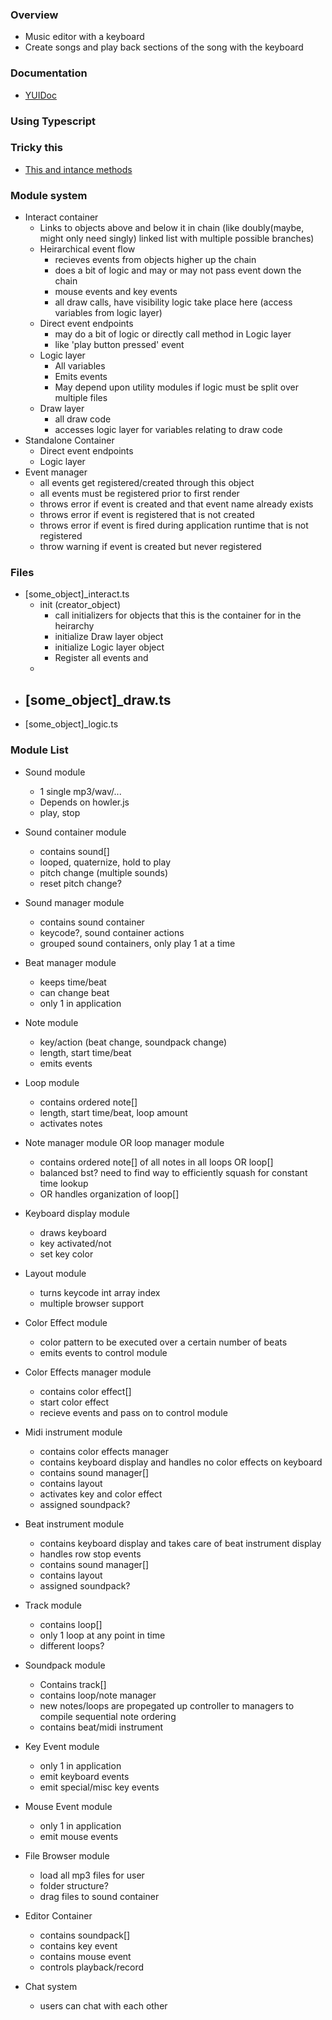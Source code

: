 ### Overview
- Music editor with a keyboard
- Create songs and play back sections of the song with the keyboard

### Documentation
- [YUIDoc](http://yui.github.io/yuidoc/)

### Using Typescript

### Tricky this
- [This and intance methods](http://blog.johnnyreilly.com/2014/04/typescript-instance-methods.html)

### Module system
- Interact container
	- Links to objects above and below it in chain (like doubly(maybe, might only need singly) linked list with multiple possible branches)
	- Heirarchical event flow
		- recieves events from objects higher up the chain
		- does a bit of logic and may or may not pass event down the chain
		- mouse events and key events
		- all draw calls, have visibility logic take place here (access variables from logic layer)
	- Direct event endpoints
		- may do a bit of logic or directly call method in Logic layer
		- like 'play button pressed' event
	- Logic layer
		- All variables
		- Emits events
		- May depend upon utility modules if logic must be split over multiple files
	- Draw layer
		- all draw code
		- accesses logic layer for variables relating to draw code
- Standalone Container
	- Direct event endpoints
	- Logic layer
- Event manager
	- all events get registered/created through this object
	- all events must be registered prior to first render
	- throws error if event is created and that event name already exists
	- throws error if event is registered that is not created
	- throws error if event is fired during application runtime that is not registered
	- throw warning if event is created but never registered

### Files
- [some_object]_interact.ts
	- init (creator_object)
		- call initializers for objects that this is the container for in the heirarchy
		- initialize Draw layer object
		- initialize Logic layer object
		- Register all events and
	-
- [some_object]_draw.ts
    -
- [some_object]_logic.ts

### Module List
- Sound module
    - 1 single mp3/wav/...
    - Depends on howler.js
    - play, stop
- Sound container module
    - contains sound[]
    - looped, quaternize, hold to play
    - pitch change (multiple sounds)
    - reset pitch change?
- Sound manager module
    - contains sound container
    - keycode?, sound container actions
    - grouped sound containers, only play 1 at a time
- Beat manager module
    - keeps time/beat
    - can change beat
    - only 1 in application
- Note module
    - key/action (beat change, soundpack change)
    - length, start time/beat
    - emits events
- Loop module
    - contains ordered note[]
    - length, start time/beat, loop amount
    - activates notes
- Note manager module OR loop manager module
    - contains ordered note[] of all notes in all loops OR loop[]
    - balanced bst? need to find way to efficiently squash for constant time lookup
    - OR handles organization of loop[]
- Keyboard display module
    - draws keyboard
    - key activated/not
    - set key color
- Layout module
    - turns keycode int array index
    - multiple browser support
- Color Effect module
    - color pattern to be executed over a certain number of beats
    - emits events to control module
- Color Effects manager module
    - contains color effect[]
    - start color effect
    - recieve events and pass on to control module
- Midi instrument module
    - contains color effects manager
    - contains keyboard display and handles no color effects on keyboard
    - contains sound manager[]
    - contains layout
    - activates key and color effect
    - assigned soundpack?
- Beat instrument module
    - contains keyboard display and takes care of beat instrument display
    - handles row stop events
    - contains sound manager[]
    - contains layout
    - assigned soundpack?
- Track module
    - contains loop[]
    - only 1 loop at any point in time
    - different loops?
- Soundpack module
    - Contains track[]
    - contains loop/note manager
    - new notes/loops are propegated up controller to managers to compile sequential note ordering
    - contains beat/midi instrument
- Key Event module
    - only 1 in application
    - emit keyboard events
    - emit special/misc key events
- Mouse Event module
    - only 1 in application
    - emit mouse events
- File Browser module
    - load all mp3 files for user
    - folder structure?
    - drag files to sound container


- Editor Container
    - contains soundpack[]
    - contains key event
    - contains mouse event
    - controls playback/record
- Chat system
    - users can chat with each other